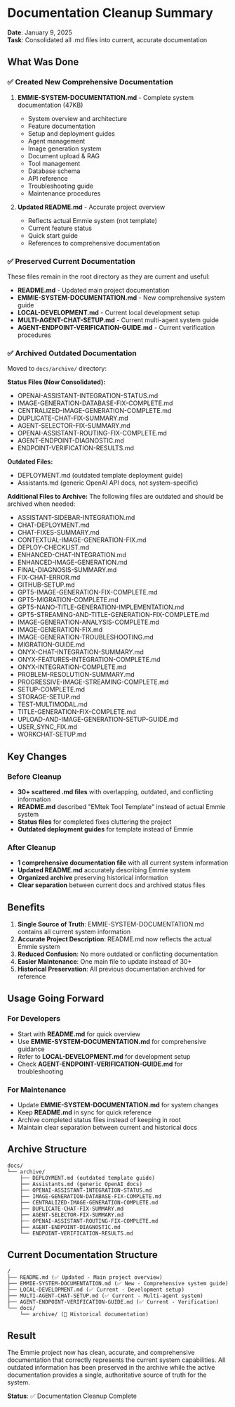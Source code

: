 # Documentation Cleanup Summary

**Date**: January 9, 2025  
**Task**: Consolidated all .md files into current, accurate documentation

## What Was Done

### ✅ Created New Comprehensive Documentation

1. **EMMIE-SYSTEM-DOCUMENTATION.md** - Complete system documentation (47KB)
   - System overview and architecture
   - Feature documentation
   - Setup and deployment guides
   - Agent management
   - Image generation system
   - Document upload & RAG
   - Tool management
   - Database schema
   - API reference
   - Troubleshooting guide
   - Maintenance procedures

2. **Updated README.md** - Accurate project overview
   - Reflects actual Emmie system (not template)
   - Current feature status
   - Quick start guide
   - References to comprehensive documentation

### ✅ Preserved Current Documentation

These files remain in the root directory as they are current and useful:

- **README.md** - Updated main project documentation
- **EMMIE-SYSTEM-DOCUMENTATION.md** - New comprehensive system guide
- **LOCAL-DEVELOPMENT.md** - Current local development setup
- **MULTI-AGENT-CHAT-SETUP.md** - Current multi-agent system guide
- **AGENT-ENDPOINT-VERIFICATION-GUIDE.md** - Current verification procedures

### ✅ Archived Outdated Documentation

Moved to `docs/archive/` directory:

**Status Files (Now Consolidated):**
- OPENAI-ASSISTANT-INTEGRATION-STATUS.md
- IMAGE-GENERATION-DATABASE-FIX-COMPLETE.md
- CENTRALIZED-IMAGE-GENERATION-COMPLETE.md
- DUPLICATE-CHAT-FIX-SUMMARY.md
- AGENT-SELECTOR-FIX-SUMMARY.md
- OPENAI-ASSISTANT-ROUTING-FIX-COMPLETE.md
- AGENT-ENDPOINT-DIAGNOSTIC.md
- ENDPOINT-VERIFICATION-RESULTS.md

**Outdated Files:**
- DEPLOYMENT.md (outdated template deployment guide)
- Assistants.md (generic OpenAI API docs, not system-specific)

**Additional Files to Archive:**
The following files are outdated and should be archived when needed:
- ASSISTANT-SIDEBAR-INTEGRATION.md
- CHAT-DEPLOYMENT.md
- CHAT-FIXES-SUMMARY.md
- CONTEXTUAL-IMAGE-GENERATION-FIX.md
- DEPLOY-CHECKLIST.md
- ENHANCED-CHAT-INTEGRATION.md
- ENHANCED-IMAGE-GENERATION.md
- FINAL-DIAGNOSIS-SUMMARY.md
- FIX-CHAT-ERROR.md
- GITHUB-SETUP.md
- GPT5-IMAGE-GENERATION-FIX-COMPLETE.md
- GPT5-MIGRATION-COMPLETE.md
- GPT5-NANO-TITLE-GENERATION-IMPLEMENTATION.md
- GPT5-STREAMING-AND-TITLE-GENERATION-FIX-COMPLETE.md
- IMAGE-GENERATION-ANALYSIS-COMPLETE.md
- IMAGE-GENERATION-FIX.md
- IMAGE-GENERATION-TROUBLESHOOTING.md
- MIGRATION-GUIDE.md
- ONYX-CHAT-INTEGRATION-SUMMARY.md
- ONYX-FEATURES-INTEGRATION-COMPLETE.md
- ONYX-INTEGRATION-COMPLETE.md
- PROBLEM-RESOLUTION-SUMMARY.md
- PROGRESSIVE-IMAGE-STREAMING-COMPLETE.md
- SETUP-COMPLETE.md
- STORAGE-SETUP.md
- TEST-MULTIMODAL.md
- TITLE-GENERATION-FIX-COMPLETE.md
- UPLOAD-AND-IMAGE-GENERATION-SETUP-GUIDE.md
- USER_SYNC_FIX.md
- WORKCHAT-SETUP.md

## Key Changes

### Before Cleanup
- **30+ scattered .md files** with overlapping, outdated, and conflicting information
- **README.md** described "EMtek Tool Template" instead of actual Emmie system
- **Status files** for completed fixes cluttering the project
- **Outdated deployment guides** for template instead of Emmie

### After Cleanup
- **1 comprehensive documentation file** with all current system information
- **Updated README.md** accurately describing Emmie system
- **Organized archive** preserving historical information
- **Clear separation** between current docs and archived status files

## Benefits

1. **Single Source of Truth**: EMMIE-SYSTEM-DOCUMENTATION.md contains all current system information
2. **Accurate Project Description**: README.md now reflects the actual Emmie system
3. **Reduced Confusion**: No more outdated or conflicting documentation
4. **Easier Maintenance**: One main file to update instead of 30+
5. **Historical Preservation**: All previous documentation archived for reference

## Usage Going Forward

### For Developers
- Start with **README.md** for quick overview
- Use **EMMIE-SYSTEM-DOCUMENTATION.md** for comprehensive guidance
- Refer to **LOCAL-DEVELOPMENT.md** for development setup
- Check **AGENT-ENDPOINT-VERIFICATION-GUIDE.md** for troubleshooting

### For Maintenance
- Update **EMMIE-SYSTEM-DOCUMENTATION.md** for system changes
- Keep **README.md** in sync for quick reference
- Archive completed status files instead of keeping in root
- Maintain clear separation between current and historical docs

## Archive Structure

```
docs/
└── archive/
    ├── DEPLOYMENT.md (outdated template guide)
    ├── Assistants.md (generic OpenAI docs)
    ├── OPENAI-ASSISTANT-INTEGRATION-STATUS.md
    ├── IMAGE-GENERATION-DATABASE-FIX-COMPLETE.md
    ├── CENTRALIZED-IMAGE-GENERATION-COMPLETE.md
    ├── DUPLICATE-CHAT-FIX-SUMMARY.md
    ├── AGENT-SELECTOR-FIX-SUMMARY.md
    ├── OPENAI-ASSISTANT-ROUTING-FIX-COMPLETE.md
    ├── AGENT-ENDPOINT-DIAGNOSTIC.md
    └── ENDPOINT-VERIFICATION-RESULTS.md
```

## Current Documentation Structure

```
/
├── README.md (✅ Updated - Main project overview)
├── EMMIE-SYSTEM-DOCUMENTATION.md (✅ New - Comprehensive system guide)
├── LOCAL-DEVELOPMENT.md (✅ Current - Development setup)
├── MULTI-AGENT-CHAT-SETUP.md (✅ Current - Multi-agent system)
├── AGENT-ENDPOINT-VERIFICATION-GUIDE.md (✅ Current - Verification)
└── docs/
    └── archive/ (📁 Historical documentation)
```

## Result

The Emmie project now has clean, accurate, and comprehensive documentation that correctly represents the current system capabilities. All outdated information has been preserved in the archive while the active documentation provides a single, authoritative source of truth for the system.

**Status**: ✅ Documentation Cleanup Complete
